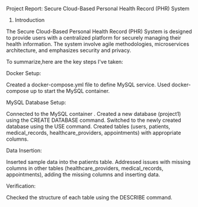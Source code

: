 Project Report: Secure Cloud-Based Personal Health Record (PHR) System

1. Introduction
   
The Secure Cloud-Based Personal Health Record (PHR) System is designed to provide users with a centralized platform for securely managing their health information. The system involve agile methodologies, microservices architecture, and emphasizes security and privacy.

To summarize,here are the key steps I've taken:

Docker Setup:

Created a docker-compose.yml file to define  MySQL service.
Used docker-compose up to start the MySQL container.

MySQL Database Setup:

Connected to the MySQL container .
Created a new database (project1) using the CREATE DATABASE command.
Switched to the newly created database using the USE command.
Created tables (users, patients, medical_records, healthcare_providers, appointments) with appropriate columns.

Data Insertion:

Inserted sample data into the patients table.
Addressed issues with missing columns in other tables (healthcare_providers, medical_records, appointments), adding the missing columns and inserting data.

Verification:

Checked the structure of each table using the DESCRIBE command.

